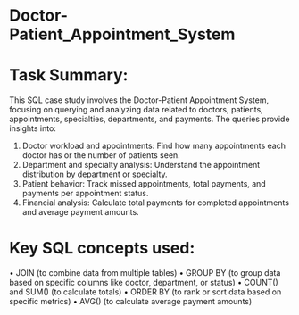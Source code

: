 # Doctor-Patient_Appointment_System

# Task Summary: 
This SQL case study involves the Doctor-Patient Appointment System, focusing on querying and 
analyzing data related to doctors, patients, appointments, specialties, departments, and payments. 
The queries provide insights into: 
1. Doctor workload and appointments: Find how many appointments each doctor has or the 
number of patients seen. 
2. Department and specialty analysis: Understand the appointment distribution by department 
or specialty. 
3. Patient behavior: Track missed appointments, total payments, and payments per 
appointment status. 
4. Financial analysis: Calculate total payments for completed appointments and average 
payment amounts.

# Key SQL concepts used: 
• JOIN (to combine data from multiple tables) 
• GROUP BY (to group data based on specific columns like doctor, department, or status) 
• COUNT() and SUM() (to calculate totals) 
• ORDER BY (to rank or sort data based on specific metrics) 
• AVG() (to calculate average payment amounts)
